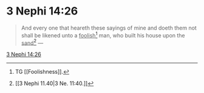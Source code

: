# 3 Nephi 14:26

> And every one that heareth these sayings of mine and doeth them not shall be likened unto a <u>foolish</u>[^a] man, who built his house upon the <u>sand</u>[^b] —

[3 Nephi 14:26](https://www.churchofjesuschrist.org/study/scriptures/bofm/3-ne/14?lang=eng&id=p26#p26)


[^a]: TG [[Foolishness]].
[^b]: [[3 Nephi 11.40|3 Ne. 11:40.]]
